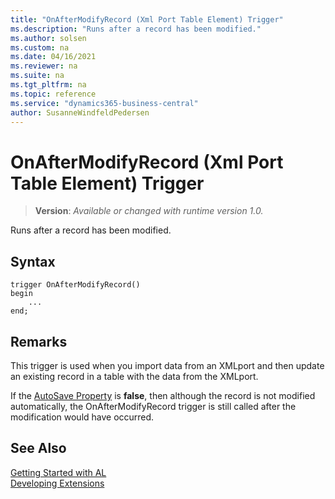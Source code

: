 ```yaml
---
title: "OnAfterModifyRecord (Xml Port Table Element) Trigger"
ms.description: "Runs after a record has been modified."
ms.author: solsen
ms.custom: na
ms.date: 04/16/2021
ms.reviewer: na
ms.suite: na
ms.tgt_pltfrm: na
ms.topic: reference
ms.service: "dynamics365-business-central"
author: SusanneWindfeldPedersen
---
```

[//]: # (START>DO_NOT_EDIT)
[//]: # (IMPORTANT:Do not edit any of the content between here and the END>DO_NOT_EDIT.)
[//]: # (Any modifications should be made in the .xml files in the ModernDev repo.)

# OnAfterModifyRecord (Xml Port Table Element) Trigger
> **Version**: _Available or changed with runtime version 1.0._

Runs after a record has been modified.


## Syntax
```
trigger OnAfterModifyRecord()
begin
    ...
end;
```



[//]: # (IMPORTANT: END>DO_NOT_EDIT)

## Remarks  
 This trigger is used when you import data from an XMLport and then update an existing record in a table with the data from the XMLport.  

 If the [AutoSave Property](../../properties/devenv-autosave-property.md) is **false**, then although the record is not modified automatically, the OnAfterModifyRecord trigger is still called after the modification would have occurred.  

## See Also  
[Getting Started with AL](../../devenv-get-started.md)  
[Developing Extensions](../../devenv-dev-overview.md)  
